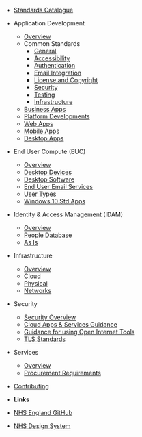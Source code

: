 - [Standards Catalogue](Standards_Catalogue)

- Application Development
  
  - [Overview](application-development/readme)
  - Common Standards
    - [General](application-development/common-dev/readme)
    - [Accessibility](application-development/common-dev/accessibility)
    - [Authentication](application-development/common-dev/authentication)
    - [Email Integration](application-development/common-dev/email-integration)
    - [License and Copyright](application-development/common-dev/code-license-and-copyright)
    - [Security](application-development/common-dev/security)
    - [Testing](application-development/common-dev/testing)
    - [Infrastructure](application-development/common-dev/infrastructure)
  - [Business Apps](application-development/business-dev/readme)
  - [Platform Developments](application-development/platform-dev/readme)
  - [Web Apps](application-development/web-dev/readme)
  - [Mobile Apps](application-development/mobile-dev/readme)
  - [Desktop Apps](application-development/desktop-apps)
  
- End User Compute (EUC)

  - [Overview](euc/readme)
  - [Desktop Devices](euc/desktop-devices)
  - [Desktop Software](euc/desktop-software)
  - [End User Email Services](euc/email)
  - [User Types](euc/user-types)
  - [Windows 10 Std Apps](euc/windows-10-standard-apps)

- Identity &amp; Access Management (IDAM)

  - [Overview](idam/readme)
  - [People Database](idam/peopledb)
  - [As Is](idam/as-is/readme)

- Infrastructure

  - [Overview](infrastructure/readme)
  - [Cloud](infrastructure/cloud/readme)
  - [Physical](infrastructure/physical/readme)
  - [Networks](infrastructure/networks)

- Security

  - [Security Overview](security/readme)
  - [Cloud Apps & Services Guidance](security/acceptable-cloud-tools)
  - [Guidance for using Open Internet Tools](security/guidance-for-using-open-internet-tools)
  - [TLS Standards](security/tls)
  
- Services
  
  - [Overview](services/readme.md)
  - [Procurement Requirements](Services/service-procurement.md)

- [Contributing](CONTRIBUTING)

- **Links**
  
- [NHS England GitHub](https://nhsengland.github.io/)
- [NHS Design System](https://service-manual.nhs.uk/design-system)
